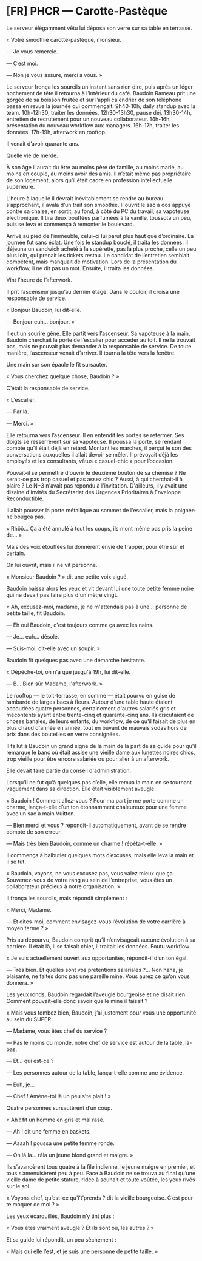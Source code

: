 # [FR] PHCR — Carotte-Pastèque
Le serveur élégamment vêtu lui déposa son verre sur sa table en terrasse.

« Votre smoothie carotte-pastèque, monsieur.

— Je vous remercie.

— C’est moi.

— Non je vous assure, merci à vous. »

Le serveur fronça les sourcils un instant sans rien dire, puis après un léger hochement de tête il retourna à l’intérieur du café. Baudoin Rameau prit une gorgée de sa boisson fruitée et sur l’appli calendrier de son téléphone passa en revue la journée qui commençait. 9h40-10h, daily standup avec la team. 10h-12h30, traiter les données. 12h30-13h30, pause déj. 13h30-14h, entretien de recrutement pour un nouveau collaborateur. 14h-16h, présentation du nouveau workflow aux managers. 16h-17h, traiter les données. 17h-19h, afterwork en rooftop.

Il venait d’avoir quarante ans.

Quelle vie de merde.

À son âge il aurait du être au moins père de famille, au moins marié, au moins en couple, au moins avoir des amis. Il n’était même pas propriétaire de son logement, alors qu’il était cadre en profession intellectuelle supérieure.

L’heure à laquelle il devrait inévitablement se rendre au bureau s’approchant, il avala d’un trait son smoothie. Il ouvrit le sac à dos appuyé contre sa chaise, en sortit, au fond, à côté du PC du travail, sa vapoteuse électronique. Il tira deux bouffées parfumées à la vanille, toussota un peu, puis se leva et commença à remonter le boulevard.

Arrivé au pied de l’immeuble, celui-ci lui parut plus haut que d’ordinaire. La journée fut sans éclat. Une fois le standup bouclé, il traita les données. Il déjeuna un sandwich acheté à la supérette, pas la plus proche, celle un peu plus loin, qui prenait les tickets restau. Le candidat de l’entretien semblait compétent, mais manquait de motivation. Lors de la présentation du workflow, il ne dit pas un mot. Ensuite, il traita les données.

Vint l’heure de l’afterwork.

Il prit l’ascenseur jusqu’au dernier étage. Dans le couloir, il croisa une responsable de service.

« Bonjour Baudoin, lui dit-elle.

— Bonjour euh… bonjour. »

Il eut un sourire gêné. Elle partit vers l’ascenseur. Sa vapoteuse à la main, Baudoin cherchait la porte de l’escalier pour accéder au toit. Il ne la trouvait pas, mais ne pouvait plus demander à la responsable de service. De toute manière, l’ascenseur venait d’arriver. Il tourna la tête vers la fenêtre.

Une main sur son épaule le fit sursauter.

« Vous cherchez quelque chose, Baudoin ? »

C’était la responsable de service.

« L’escalier.

— Par là.

— Merci. »

Elle retourna vers l’ascenseur. Il en entendit les portes se refermer. Ses doigts se resserrèrent sur sa vapoteuse. Il poussa la porte, se rendant compte qu’il était déjà en retard. Montant les marches, il perçut le son des conversations auxquelles il allait devoir se mêler. Il prévoyait déjà les employés et les consultants, vêtus « casuel-chic » pour l’occasion.

Pouvait-il se permettre d'ouvrir le deuxième bouton de sa chemise ? Ne serait-ce pas trop casuel et pas assez chic ? Aussi, à qui cherchait-il à plaire ? Le N+3 n'avait pas répondu à l'invitation. D'ailleurs, il y avait une dizaine d'invités du Secrétariat des Urgences Prioritaires à Enveloppe Reconductible.

Il allait pousser la porte métallique au sommet de l'escalier, mais la poignée ne bougea pas.

« Rhôô... Ça a été annulé à tout les coups, ils n'ont même pas pris la peine de... »

Mais des voix étouffées lui donnèrent envie de frapper, pour être sûr et certain.

On lui ouvrit, mais il ne vit personne.

« Monsieur Baudoin ? » dit une petite voix aiguë.

Baudoin baissa alors les yeux et vit devant lui une toute petite femme noire qui ne devait pas faire plus d'un mètre vingt.

« Ah, excusez-moi, madame, je ne m'attendais pas à une... personne de petite taille, fit Baudoin.

— Eh oui Baudoin, c'est toujours comme ça avec les nains.

— Je... euh... désolé.

— Suis-moi, dit-elle avec un soupir. »

Baudoin fit quelques pas avec une démarche hésitante.

« Dépêche-toi, on n'a que jusqu'à 19h, lui dit-elle.

— B... Bien sûr Madame, l'afterwork. »

Le rooftop — le toit-terrasse, en somme — était pourvu en guise de rambarde de larges bacs à fleurs. Autour d'une table haute étaient accoudées quatre personnes, certainement d'autres salariés gris et mécontents ayant entre trente-cinq et quarante-cinq ans. Ils discutaient de choses banales, de leurs enfants, du workflow, de ce qu'il faisait de plus en plus chaud d'année en année, tout en buvant de mauvais sodas hors de prix dans des bouteilles en verre consignées.

Il fallut à Baudoin un grand signe de la main de la part de sa guide pour qu'il remarque le banc où était assise une vieille dame aux lunettes noires chics, trop vieille pour être encore salariée ou pour aller à un afterwork.

Elle devait faire partie du conseil d'administration.

Lorsqu’il ne fut qu’à quelques pas d’elle, elle remua la main en se tournant vaguement dans sa direction. Elle était visiblement aveugle.

« Baudoin ! Comment allez-vous ? Pour ma part je me porte comme un charme, lança-t-elle d’un ton étonnamment chaleureux pour une femme avec un sac à main Vuitton.

— Bien merci et vous ? répondit-il automatiquement, avant de se rendre compte de son erreur.

— Mais très bien Baudoin, comme un charme ! répéta-t-elle. »

Il commença à balbutier quelques mots d’excuses, mais elle leva la main et il se tut.

« Baudoin, voyons, ne vous excusez pas, vous valez mieux que ça. Souvenez-vous de votre rang au sein de l’entreprise, vous êtes un collaborateur précieux à notre organisation. »

Il fronça les sourcils, mais répondit simplement :

« Merci, Madame.

— Et dites-moi, comment envisagez-vous l’évolution de votre carrière à moyen terme ? »

Pris au dépourvu, Baudoin comprit qu’il n’envisageait aucune évolution à sa carrière. Il était là, il se faisait chier, il traitait les données. Foutu workflow.

« Je suis actuellement ouvert aux opportunités, répondit-il d’un ton égal.

— Très bien. Et quelles sont vos prétentions salariales ?... Non haha, je plaisante, ne faites donc pas une pareille mine. Vous aurez ce qu’on vous donnera. »

Les yeux ronds, Baudoin regardait l’aveugle bourgeoise et ne disait rien. Comment pouvait-elle donc savoir quelle mine il faisait ?

« Mais vous tombez bien, Baudoin, j’ai justement pour vous une opportunité au sein du SUPER.

— Madame, vous êtes chef du service ?

— Pas le moins du monde, notre chef de service est autour de la table, là-bas.

— Et… qui est-ce ?

— Les personnes autour de la table, lança-t-elle comme une évidence.

— Euh, je…

— Chef ! Amène-toi là un peu s'te plait ! »

Quatre personnes sursautèrent d’un coup.

« Ah ! fit un homme en gris et mal rasé.

— Ah ! dit une femme en baskets.

— Aaaah ! poussa une petite femme ronde.

— Oh là là… râla un jeune blond grand et maigre. »

Ils s’avancèrent tous quatre à la file indienne, le jeune maigre en premier, et tous s’amenuisèrent peu à peu. Face à Baudoin ne se trouva au final qu’une vieille dame de petite stature, ridée à souhait et toute voûtée, les yeux rivés sur le sol.

« Voyons chef, qu’est-ce qu’i’t’prends ? dit la vieille bourgeoise. C’est pour te moquer de moi ? »

Les yeux écarquillés, Baudoin n’y tint plus :

« Vous êtes vraiment aveugle ? Et ils sont où, les autres ? »

Et sa guide lui répondit, un peu sèchement :

« Mais oui elle l’est, et je suis une personne de petite taille. »

